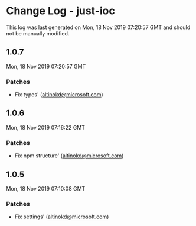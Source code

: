 # Change Log - just-ioc

This log was last generated on Mon, 18 Nov 2019 07:20:57 GMT and should not be manually modified.

## 1.0.7
Mon, 18 Nov 2019 07:20:57 GMT

### Patches

- Fix types' (altinokd@microsoft.com)
## 1.0.6
Mon, 18 Nov 2019 07:16:22 GMT

### Patches

- Fix npm structure' (altinokd@microsoft.com)
## 1.0.5
Mon, 18 Nov 2019 07:10:08 GMT

### Patches

- Fix settings' (altinokd@microsoft.com)